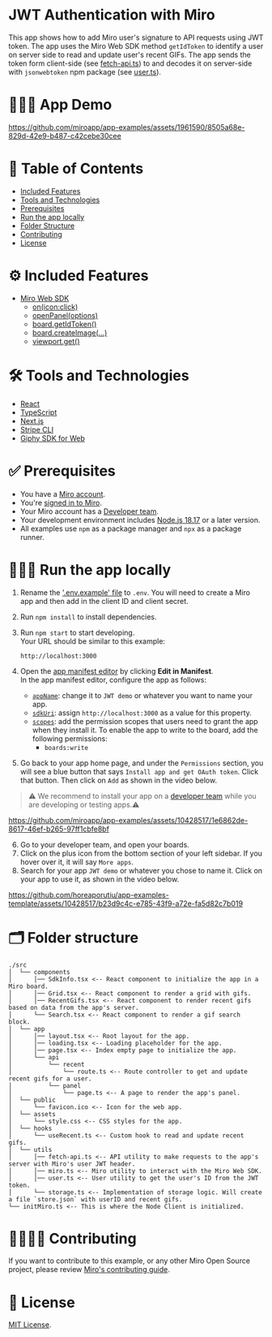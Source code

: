 # JWT Authentication with Miro

This app shows how to add Miro user's signature to API requests using JWT token.
The app uses the Miro Web SDK method `getIdToken` to identify a user on server side to read and update user's recent GIFs.
The app sends the token form client-side (see [fetch-api.ts](./src/utils/fetch-api.ts)) to and
decodes it on server-side with `jsonwebtoken` npm package (see [user.ts](./src/utils/user.ts)).

# 👨🏻‍💻 App Demo

https://github.com/miroapp/app-examples/assets/1961590/8505a68e-829d-42e9-b487-c42cebe30cee

# 📒 Table of Contents

- [Included Features](#features)
- [Tools and Technologies](#tools)
- [Prerequisites](#prerequisites)
- [Run the app locally](#run)
- [Folder Structure](#folder)
- [Contributing](#contributing)
- [License](#license)

# ⚙️ Included Features <a name="features"></a>

- [Miro Web SDK](https://developers.miro.com/docs/web-sdk-reference)
  - [on(icon:click)](https://developers.miro.com/docs/ui_boardui#iconclick-event)
  - [openPanel(options)](https://developers.miro.com/docs/ui_boardui#openpanel)
  - [board.getIdToken()](https://developers.miro.com/docs/websdk-reference-board#getidtoken)
  - [board.createImage(...)](https://developers.miro.com/docs/websdk-reference-board#createimage)
  - [viewport.get()](https://developers.miro.com/docs/websdk-reference-viewport#get)

# 🛠️ Tools and Technologies <a name="tools"></a>

- [React](https://react.dev/)
- [TypeScript](https://www.typescriptlang.org/)
- [Next.js](https://nextjs.org/)
- [Stripe CLI](https://stripe.com/docs/stripe-cli)
- [Giphy SDK for Web](https://developers.giphy.com/docs/sdk/#web)

# ✅ Prerequisites <a name="prerequisites"></a>

- You have a [Miro account](https://miro.com/signup/).
- You're [signed in to Miro](https://miro.com/login/).
- Your Miro account has a [Developer team](https://developers.miro.com/docs/create-a-developer-team).
- Your development environment includes [Node.js 18.17](https://nodejs.org/en/download) or a later version.
- All examples use `npm` as a package manager and `npx` as a package runner.

# 🏃🏽‍♂️ Run the app locally <a name="run"></a>

1. Rename the ['.env.example' file](.env.example) to `.env`. You will need to create a Miro app and then add in the client ID and client secret.
2. Run `npm install` to install dependencies.
3. Run `npm start` to start developing. \
   Your URL should be similar to this example:
   ```
   http://localhost:3000
   ```
4. Open the [app manifest editor](https://developers.miro.com/docs/manually-create-an-app#step-2-configure-your-app-in-miro) by clicking **Edit in Manifest**. \
   In the app manifest editor, configure the app as follows:

   - [`appName`](): change it to `JWT demo` or whatever you want to name your app.
   - [`sdkUri`](https://developers.miro.com/docs/app-manifest#sdkuri): assign `http://localhost:3000` as a value for this property.
   - [`scopes`](https://developers.miro.com/docs/app-manifest#scopes): add the permission scopes that users need to grant the app when they install it.
     To enable the app to write to the board, add the following permissions:
     - `boards:write`

5. Go back to your app home page, and under the `Permissions` section, you will see a blue button that says `Install app and get OAuth token`. Click that button. Then click on `Add` as shown in the video below.

> ⚠️ We recommend to install your app on a [developer team](https://developers.miro.com/docs/create-a-developer-team) while you are developing or testing apps.⚠️

https://github.com/miroapp/app-examples/assets/10428517/1e6862de-8617-46ef-b265-97ff1cbfe8bf

6. Go to your developer team, and open your boards.
7. Click on the plus icon from the bottom section of your left sidebar. If you hover over it, it will say `More apps`.
8. Search for your app `JWT demo` or whatever you chose to name it. Click on your app to use it, as shown in the video below.

https://github.com/horeaporutiu/app-examples-template/assets/10428517/b23d9c4c-e785-43f9-a72e-fa5d82c7b019

# 🗂️ Folder structure <a name="folder"></a>

```
./src
│  └── components
│      │── SdkInfo.tsx <-- React component to initialize the app in a Miro board.
│      │── Grid.tsx <-- React component to render a grid with gifs.
│      │── RecentGifs.tsx <-- React component to render recent gifs based on data from the app's server.
│      └── Search.tsx <-- React component to render a gif search block.
│  └── app
│      │── layout.tsx <-- Root layout for the app.
│      │── loading.tsx <-- Loading placeholder for the app.
│      │── page.tsx <-- Index empty page to initialize the app.
│      └── api
│          └── recent
│              └── route.ts <-- Route controller to get and update recent gifs for a user.
│          └── panel
│              └── page.ts <-- A page to render the app's panel.
│  └── public
│      └── favicon.ico <-- Icon for the web app.
│  └── assets
│      └── style.css <-- CSS styles for the app.
│  └── hooks
│      └── useRecent.ts <-- Custom hook to read and update recent gifs.
│  └── utils
│      │── fetch-api.ts <-- API utility to make requests to the app's server with Miro's user JWT header.
│      │── miro.ts <-- Miro utility to interact with the Miro Web SDK.
│      │── user.ts <-- User utility to get the user's ID from the JWT token.
│      └── storage.ts <-- Implementation of storage logic. Will create a file `store.json` with userID and recent gifs.
└── initMiro.ts <-- This is where the Node Client is initialized.
```

# 🫱🏻‍🫲🏽 Contributing <a name="contributing"></a>

If you want to contribute to this example, or any other Miro Open Source project, please review [Miro's contributing guide](https://github.com/miroapp/app-examples/blob/main/CONTRIBUTING.md).

# 🪪 License <a name="license"></a>

[MIT License](https://github.com/miroapp/app-examples/blob/main/LICENSE).
